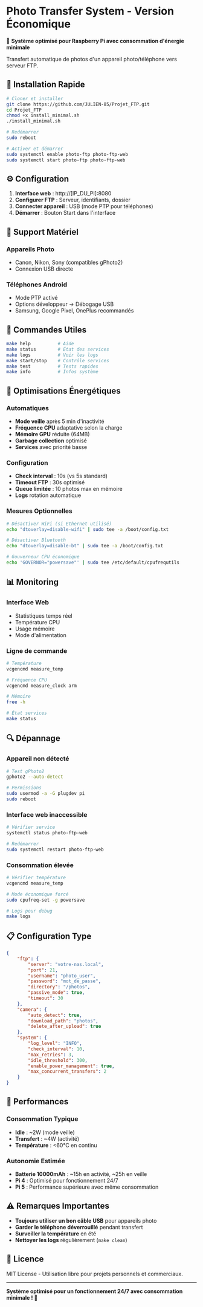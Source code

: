 # Photo Transfer System - Version Économique

🔋 **Système optimisé pour Raspberry Pi avec consommation d'énergie minimale**

Transfert automatique de photos d'un appareil photo/téléphone vers serveur FTP.

## 🚀 Installation Rapide

```bash
# Cloner et installer
git clone https://github.com/JULIEN-85/Projet_FTP.git
cd Projet_FTP
chmod +x install_minimal.sh
./install_minimal.sh

# Redémarrer
sudo reboot

# Activer et démarrer
sudo systemctl enable photo-ftp photo-ftp-web
sudo systemctl start photo-ftp photo-ftp-web
```

## ⚙️ Configuration

1. **Interface web** : http://[IP_DU_PI]:8080
2. **Configurer FTP** : Serveur, identifiants, dossier
3. **Connecter appareil** : USB (mode PTP pour téléphones)
4. **Démarrer** : Bouton Start dans l'interface

## 📱 Support Matériel

### Appareils Photo
- Canon, Nikon, Sony (compatibles gPhoto2)
- Connexion USB directe

### Téléphones Android
- Mode PTP activé
- Options développeur → Débogage USB
- Samsung, Google Pixel, OnePlus recommandés

## 🔧 Commandes Utiles

```bash
make help          # Aide
make status        # État des services  
make logs          # Voir les logs
make start/stop    # Contrôle services
make test          # Tests rapides
make info          # Infos système
```

## 🔋 Optimisations Énergétiques

### Automatiques
- **Mode veille** après 5 min d'inactivité
- **Fréquence CPU** adaptative selon la charge
- **Mémoire GPU** réduite (64MB)
- **Garbage collection** optimisé
- **Services** avec priorité basse

### Configuration
- **Check interval** : 10s (vs 5s standard)
- **Timeout FTP** : 30s optimisé
- **Queue limitée** : 10 photos max en mémoire
- **Logs** rotation automatique

### Mesures Optionnelles
```bash
# Désactiver WiFi (si Ethernet utilisé)
echo "dtoverlay=disable-wifi" | sudo tee -a /boot/config.txt

# Désactiver Bluetooth
echo "dtoverlay=disable-bt" | sudo tee -a /boot/config.txt

# Gouverneur CPU économique
echo 'GOVERNOR="powersave"' | sudo tee /etc/default/cpufrequtils
```

## 📊 Monitoring

### Interface Web
- Statistiques temps réel
- Température CPU
- Usage mémoire
- Mode d'alimentation

### Ligne de commande
```bash
# Température
vcgencmd measure_temp

# Fréquence CPU
vcgencmd measure_clock arm

# Mémoire
free -h

# État services
make status
```

## 🔍 Dépannage

### Appareil non détecté
```bash
# Test gPhoto2
gphoto2 --auto-detect

# Permissions
sudo usermod -a -G plugdev pi
sudo reboot
```

### Interface web inaccessible
```bash
# Vérifier service
systemctl status photo-ftp-web

# Redémarrer
sudo systemctl restart photo-ftp-web
```

### Consommation élevée
```bash
# Vérifier température
vcgencmd measure_temp

# Mode économique forcé
sudo cpufreq-set -g powersave

# Logs pour debug
make logs
```

## 📋 Configuration Type

```json
{
    "ftp": {
        "server": "votre-nas.local",
        "port": 21,
        "username": "photo_user",
        "password": "mot_de_passe",
        "directory": "/photos",
        "passive_mode": true,
        "timeout": 30
    },
    "camera": {
        "auto_detect": true,
        "download_path": "photos",
        "delete_after_upload": true
    },
    "system": {
        "log_level": "INFO",
        "check_interval": 10,
        "max_retries": 3,
        "idle_threshold": 300,
        "enable_power_management": true,
        "max_concurrent_transfers": 2
    }
}
```

## 🎯 Performances

### Consommation Typique
- **Idle** : ~2W (mode veille)
- **Transfert** : ~4W (activité)
- **Température** : <60°C en continu

### Autonomie Estimée
- **Batterie 10000mAh** : ~15h en activité, ~25h en veille
- **Pi 4** : Optimisé pour fonctionnement 24/7
- **Pi 5** : Performance supérieure avec même consommation

## ⚠️ Remarques Importantes

- **Toujours utiliser un bon câble USB** pour appareils photo
- **Garder le téléphone déverrouillé** pendant transfert
- **Surveiller la température** en été
- **Nettoyer les logs** régulièrement (`make clean`)

## 📄 Licence

MIT License - Utilisation libre pour projets personnels et commerciaux.

---

**Système optimisé pour un fonctionnement 24/7 avec consommation minimale ! 🔋**
